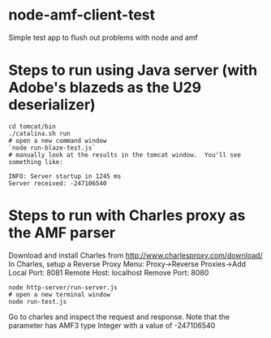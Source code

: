 node-amf-client-test
====================

Simple test app to flush out problems with node and amf

# Steps to run using Java server (with Adobe's blazeds as the U29 deserializer)
```
cd tomcat/bin
./catalina.sh run
# open a new command window
`node run-blaze-test.js`
# manually look at the results in the tomcat window.  You'll see something like:

INFO: Server startup in 1245 ms
Server received: -247106540
```

# Steps to run with Charles proxy as the AMF parser
Download and install Charles from http://www.charlesproxy.com/download/
In Charles, setup a Reverse Proxy
Menu: Proxy->Reverse Proxies->Add
  Local Port: 8081
  Remote Host: localhost
  Remove Port: 8080

```
node http-server/run-server.js
# open a new terminal window
node run-test.js
```
Go to charles and inspect the request and response.  Note that the parameter has AMF3 type Integer with a value of -247106540
